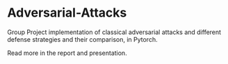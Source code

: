 # Adversarial-Attacks
Group Project implementation of classical adversarial attacks and different defense strategies and their comparison, in Pytorch. 

Read more in the report and presentation.
